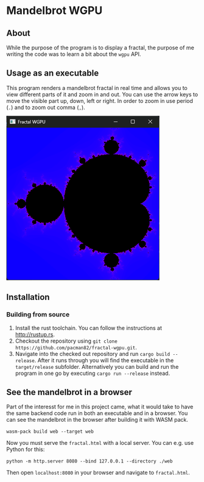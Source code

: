 # Mandelbrot WGPU

## About

While the purpose of the program is to display a fractal, the purpose of me writing the code was to learn a bit about the `wgpu` API.

## Usage as an executable

This program renders a mandelbrot fractal in real time and allows you to view different parts of it and zoom in and out. You can use the arrow keys to move the visible part up, down, left or right. In order to zoom in use period (`.`) and to zoom out comma (`,`).

![Screenshot of Mandelbrot fractal](screenshot.png)

## Installation

### Building from source

1. Install the rust toolchain. You can follow the instructions at <http://rustup.rs>.
2. Checkout the repository using `git clone https://github.com/pacman82/fractal-wgpu.git`.
3. Navigate into the checked out repository and run `cargo build --release`. After it runs through you will find the executable in the `target/release` subfolder. Alternatively you can build and run the program in one go by executing `cargo run --release` instead.

## See the mandelbrot in a browser

Part of the interesst for me in this project came, what it would take to have the same backend code run in both an executable and in a browser. You can see the mandelbrot in the browser after building it with WASM pack.

```shell
wasm-pack build web --target web
```

Now you must serve the `fractal.html` with a local server. You can e.g. use Python for this:

```shel
python -m http.server 8080 --bind 127.0.0.1 --directory ./web 
```

Then open `localhost:8080` in your browser and navigate to `fractal.html`.